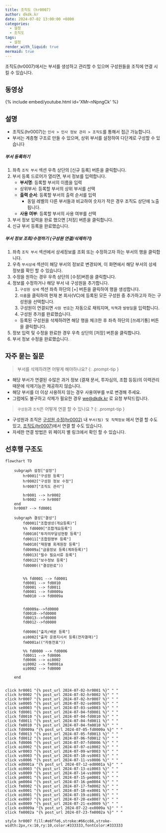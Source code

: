 ```yaml
---
title: 조직도 (hr0007)
author: dkdk.kr
date: 2024-07-02 13:00:00 +0800
categories:
  - 설정
  - 조직도
tags:
  - 설정
render_with_liquid: true
mermaid: true
---
```

조직도(hr0007)에서는 부서를 생성하고 관리할 수 있으며 구성원들을 조직에 연결 시킬 수 있습니다. 

## 동영상

{% include embed/youtube.html id='XMr-nNpngCk' %}

## 설명

- 조직도(hr0007)는 `인사 > 인사 정보 관리 > 조직도`를 통해서 접근 가능합니다.
- 부서는 계층형 구조로 만들 수 있으며, 상위 부서를 설정하여 다단계로 구성할 수 있습니다

##### 부서 등록하기
1. 좌측 `조직 부서` 섹션 우측 상단의 [신규 등록] 버튼을 클릭합니다.
2. 부서 등록 드로어가 열리면, 부서 정보를 입력합니다.
	* **부서명**: 등록할 부서의 이름을 입력
	- 상위부서: 등록할 부서의 상위 부서를 선택
	- **출력 순서**: 등록할 부서의 출력 순서를 입력
		- 동일 레벨의 다른 부서들과 비교하여 숫자가 작은 경우 조직도 상단에 노출됩니다. 
	- **사용 여부**: 등록할 부서의 사용 여부를 선택
3. 부서 정보 입력을 완료 했으면 [저장] 버튼을 클릭합니다.
4. 신규 부서 등록을 완료했습니다.

##### 부서 정보 조회/수정하기 (구성원 연결/삭제하기)
1. 좌측 `조직 부서` 섹션에서 상세정보를 조회 또는 수정하고자 하는 부서의 행을 클릭합니다.
2. 우측 `부서상세` 섹션이 해당 부서의 정보로 변경되며, 이 화면에서 해당 부서의 상세 정보를 확인 할 수 있습니다.
3. 수정을 원하는 경우 우측 상단의 [수정]버튼을 클릭합니다.
4. 정보를 수정하거나 해당 부서 내 구성원을 추가합니다.
	1. `구성원 상세` 섹션 좌측 하단의 [+] 버튼을 클릭하여 행을 생성합니다.
	2. `이름`을 클릭하여 현재 본 회사(VC)에 등록된 모든 구성원 중 추가하고자 하는 구성원을 선택합니다.
	3. 구성원이 연결되면 `사원 번호`는 자동으로 채워지며, `직책`과 `발령일`을 입력합니다.
	4. 구성원 추가를 완료했습니다.
	- 등록된 구성원을 삭제하려면 해당 행을 체크한 후 좌측 하단의 [쓰레기통] 버튼을 클릭합니다.
5. 정보 입력 및 수정을 완료한 경우 우측 상단의 [저장] 버튼을 클릭합니다.
6. 부서 정보 수정을 완료했습니다.

## 자주 묻는 질문

> 부서를 삭제하려면 어떻게 해야하나요?
{: .prompt-tip }
- 해당 부서가 연결된 수많은 과거 정보 (결재 문서, 투자심의, 조합 등등)의 이력관리 때문에 삭제기능은 제공하지 않습니다.
- 해당 부서를 더 이상 사용하지 않는 경우 사용여부를 `부`로 변경해 주세요.
- 그럼에도 불구하고 삭제가 필요한 경우 we@dkdk.kr 로 요청 부탁드립니다.

> `구성원`과 `조직`은 어떻게 연결 할 수 있나요 ?
{: .prompt-tip }
- 구성원과 조직은 [구성원 수정(hr0002)](https://guide.vcworks.kr/posts/hr0002/) 내 `부서(팀) 및 직책정보` 에서 연결 할 수도 있고, [조직도(hr0007)](https://guide.vcworks.kr/posts/hr0007/)에서 연결 할 수도 있습니다.
- 자세한 연결 방법은 위 페이지 별 링크에서 확인 할 수 있습니다.



## 선후행 구조도

```mermaid
flowchart TD

    subgraph 설정["설정"]
        hr0001["구성원 등록"]
        hr0002["구성원 정보 수정"]
        hr0007["조직도 관리"]

        hr0001 --> hr0002
        hr0002 --> hr0007    
    end
    hr0007 --> fd0001

    subgraph 결성["결성"]
        fd0001["조합생성(개요등록)"]
        %% fd0009["조합개요등록"]
        fd0010["투자의무달성현황 등록"]
        fd0011["조합원명부 등록"]
        fm0010["재원별 회계원장 등록"]
        fd0009a["금융정보 등록(계좌등록)"]
        fd0013["필수 필요서류 등록"]
        fd0012["보수정보 등록"]
        fd0000(("결성완료"))

        
        %% fd0001 --> fd0001
        fd0001 --> fd0010
        fd0001 --> fd0011 
        fd0001 --> fd0009a 
        fm0010 --> fd0009a


        fd0009a-->fd0000
        fd0010-->fd0000
        fd0013-->fd0000
        fd0012-->fd0000

        fd0006["출자/배분 등록"]
        oi0002["출자 운용지시서 등록(전자결재)"]
        fm0001a(("자동전표"))

        %% fd0000 --> fd0006
        fd0011 --> fd0006
        fd0006 --> oi0002 
        oi0002 --> fm0001a
        oi0002 --> fd0000

    end

    
click hr0001 "{% post_url 2024-07-02-hr0001 %}" " "
click hr0002 "{% post_url 2024-07-02-hr0002 %}" " "
click hr0007 "{% post_url 2024-07-02-hr0007 %}" " "
click se0005 "{% post_url 2024-07-02-se0005 %}" " "
click se0003 "{% post_url 2024-07-03-se0003 %}" " "
click fd0001 "{% post_url 2024-07-04-fd0001 %}" " "
click fd0010 "{% post_url 2024-07-04-fd0010 %}" " "
click fd0011 "{% post_url 2024-07-04-fd0011 %}" " "
click fm0010 "{% post_url 2024-07-04-fm0010 %}" " "
click fd0009a "{% post_url 2024-07-05-fd0009a %}" " "
click fd0013 "{% post_url 2024-07-05-fd0013 %}" " "
click fd0012 "{% post_url 2024-07-06-fd0012 %}" " "
click fd0006 "{% post_url 2024-07-07-fd0006 %}" " "
click oi0002 "{% post_url 2024-07-07-oi0002 %}" " "
click wr0003 "{% post_url 2024-07-09-wr0003 %}" " "
click vs0003 "{% post_url 2024-07-10-vs0003 %}" " "
click vs0006 "{% post_url 2024-07-11-vs0006 %}" " "
click ed0001a "{% post_url 2024-07-12-ed0001a %}" " "
click oi0003 "{% post_url 2024-07-13-oi0003 %}" " "
click vs0009 "{% post_url 2024-07-14-vs0009 %}" " "
click pm0001 "{% post_url 2024-07-15-pm0001 %}" " "
click pm0004 "{% post_url 2024-07-16-pm0004 %}" " "
click fm0002 "{% post_url 2024-07-17-fm0002 %}" " "
click ex0001 "{% post_url 2024-07-18-ex0001 %}" " "
click oi0001 "{% post_url 2024-07-19-oi0001 %}" " "
click ex0007 "{% post_url 2024-07-20-ex0007 %}" " "
click ex0009 "{% post_url 2024-07-21-ex0009 %}" " "
click ex0009a "{% post_url 2024-07-22-ex0009a %}" " "
click fm0002a "{% post_url 2024-07-23-fm0002a %}" " "

style hr0007 fill:#e6ffe6,stroke:#66cc66,stroke-width:2px,rx:10,ry:10,color:#333333,fontColor:#333333
```
